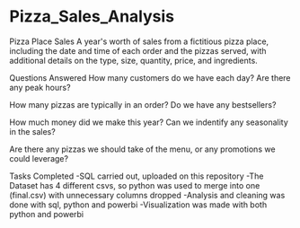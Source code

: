 # Pizza_Sales_Analysis

Pizza Place Sales
A year's worth of sales from a fictitious pizza place, including the date and time of each order and the pizzas served, with additional details on the type, size, quantity, price, and ingredients.

Questions Answered
How many customers do we have each day? Are there any peak hours?

How many pizzas are typically in an order? Do we have any bestsellers?

How much money did we make this year? Can we indentify any seasonality in the sales?

Are there any pizzas we should take of the menu, or any promotions we could leverage?


Tasks Completed
-SQL carried out, uploaded on this repository
-The Dataset has 4 different csvs, so python was used to merge into one (final.csv) with unnecessary columns dropped
-Analysis and cleaning was done with  sql,  python and powerbi
-Visualization was made with both python and powerbi
